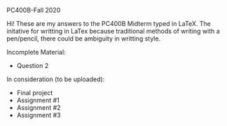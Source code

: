 PC400B-Fall 2020

Hi! These are my answers to the PC400B Midterm typed in LaTeX. The initative for writting in LaTex because traditional methods of writing with a pen/pencil, there could be ambiguity in writting style.

Incomplete Material:
- Question 2

In consideration (to be uploaded):
- Final project
- Assignment #1
- Assignment #2
- Assignment #3
